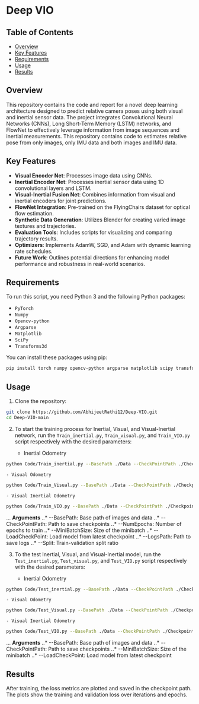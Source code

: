 # Deep VIO

## Table of Contents

- [Overview](#overview)
- [Key Features](#key-features)
- [Requirements](#requirements)
- [Usage](#usage)
- [Results](#results)


## Overview
 
This repository contains the code and report for a novel deep learning architecture designed to predict relative camera poses using both visual and inertial sensor data. The project integrates Convolutional Neural Networks (CNNs), Long Short-Term Memory (LSTM) networks, and FlowNet to effectively leverage information from image sequences and inertial measurements. This repository contains code to estimates relative pose from only images, only IMU data and both images and IMU data.

## Key Features

- **Visual Encoder Net**: Processes image data using CNNs.
- **Inertial Encoder Net**: Processes inertial sensor data using 1D convolutional layers and LSTM.
- **Visual-Inertial Fusion Net**: Combines information from visual and inertial encoders for joint predictions.
- **FlowNet Integration**: Pre-trained on the FlyingChairs dataset for optical flow estimation.
- **Synthetic Data Generation**: Utilizes Blender for creating varied image textures and trajectories.
- **Evaluation Tools**: Includes scripts for visualizing and comparing trajectory results.
- **Optimizers**: Implements AdamW, SGD, and Adam with dynamic learning rate schedules.
- **Future Work**: Outlines potential directions for enhancing model performance and robustness in real-world scenarios.

## Requirements

To run this script, you need Python 3 and the following Python packages:
- `PyTorch`
- `Numpy`
- `Opencv-python`
- `Argparse`
- `Matplotlib`
- `SciPy`
- `Transforms3d`

You can install these packages using pip:

```bash
pip install torch numpy opencv-python argparse matplotlib scipy transforms3d
```

## Usage
1. Clone the repository:

```bash
git clone https://github.com/AbhijeetRathi12/Deep-VIO.git
cd Deep-VIO-main
```

2. To start the training process for Inertial, Visual, and Visual-Inertial network, run the `Train_inertial.py`, `Train_visual.py`, and `Train_VIO.py` script respectively with the desired parameters:

    - Inertial Odometry 
```bash
python Code/Train_inertial.py --BasePath ./Data --CheckPointPath ./Checkpoints_Inertial --NumEpochs 300 --MiniBatchSize 15 --LoadCheckPoint 0 --LogsPath ./Logs_Inertial --Split 0.8
```

    - Visual Odometry
```bash
python Code/Train_Visual.py --BasePath ./Data --CheckPointPath ./Checkpoints_Visual --NumEpochs 300 --MiniBatchSize 15 --LoadCheckPoint 0 --LogsPath ./Logs_Visual --Split 0.8
```

    - Visual Inertial Odometry
```bash 
python Code/Train_VIO.py --BasePath ./Data --CheckPointPath ./Checkpoints_Visual_Inertial --NumEpochs 300 --MiniBatchSize 15 --LoadCheckPoint 0 --LogsPath ./Logs_Visual_Inertial --Split 0.8
```
... __Arguments__
    ..* --BasePath: Base path of images and data
    ..* --CheckPointPath: Path to save checkpoints
    ..* --NumEpochs: Number of epochs to train
    ..* --MiniBatchSize: Size of the minibatch
    ..* --LoadCheckPoint: Load model from latest checkpoint
    ..* --LogsPath: Path to save logs
    ..* --Split: Train-validation split ratio

3. To the test Inertial, Visual, and Visual-Inertial model, run the `Test_inertial.py`, `Test_visual.py`, and `Test_VIO.py` script respectively with the desired parameters:

    - Inertial Odometry 
```bash
python Code/Test_inertial.py --BasePath ./Data --CheckPointPath ./Checkpoints_Inertial --MiniBatchSize 15 --LoadCheckPoint 0
```

    - Visual Odometry
```bash
python Code/Test_Visual.py --BasePath ./Data --CheckPointPath ./Checkpoints_Visual --MiniBatchSize 15 --LoadCheckPoint 0
```

    - Visual Inertial Odometry
```bash 
python Code/Test_VIO.py --BasePath ./Data --CheckPointPath ./Checkpoints_Visual_Inertial --MiniBatchSize 15 --LoadCheckPoint 0
```
... __Arguments__
    ..* --BasePath: Base path of images and data
    ..* --CheckPointPath: Path to save checkpoints
    ..* --MiniBatchSize: Size of the minibatch
    ..* --LoadCheckPoint: Load model from latest checkpoint

## Results
After training, the loss metrics are plotted and saved in the checkpoint path. The plots show the training and validation loss over iterations and epochs.


